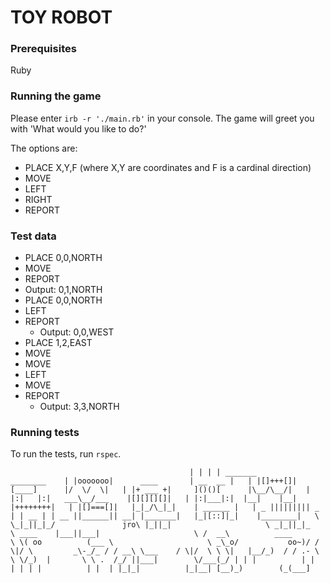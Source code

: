 # TOY ROBOT

### Prerequisites
Ruby

### Running the game
Please enter `irb -r './main.rb'` in your console. The game will greet you with 'What would you like to do?'

The options are:
* PLACE X,Y,F (where X,Y are coordinates and F is a cardinal direction)
* MOVE
* LEFT
* RIGHT
* REPORT

### Test data
* PLACE 0,0,NORTH
* MOVE
*  REPORT
  * Output: 0,1,NORTH
* PLACE 0,0,NORTH
* LEFT
* REPORT
  * Output: 0,0,WEST
* PLACE 1,2,EAST
* MOVE
* MOVE
* LEFT
* MOVE
* REPORT
  * Output: 3,3,NORTH


### Running tests
To run the tests, run `rspec`.

`                                         |
                                         |
                                         |
                                         |
_______                   ________    |
|ooooooo|      ____       | __  __ |   |
|[]+++[]|     [____]      |/  \/  \|   |
|+ ___ +|     ]()()[      |\__/\__/|   |
|:|   |:|   ___\__/___    |[][][][]|   |
|:|___|:|  |__|    |__|   |++++++++|   |
|[]===[]|   |_|_/\_|_|    | ______ |   |
_ ||||||||| _ | | __ | | __ ||______|| __|
|_______|   |_|[::]|_|    |________|   \
\_|_||_|_/               jro\
|_||_|                     \
_|_||_|_                     \
____    |___||___|                     \
/  __\          ____                     \
\( oo          (___ \                     \
_\_o/           oo~)/
/ \|/ \         _\-_/_
/ / __\ \___    / \|/  \
\ \|   |__/_)  / / .- \ \
\/_)  |       \ \ .  /_/
||___|        \/___(_/
| | |          | |  |
| | |          | |  |
|_|_|          |_|__|
[__)_)        (_(___]
`
